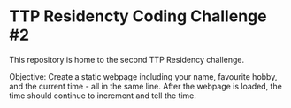 # TTP Residencty Coding Challenge #2

This repository is home to the second TTP Residency challenge.

Objective: Create a static webpage including your name, favourite hobby, and the current time - all in the same line.
After the webpage is loaded, the time should continue to increment and tell the time.
